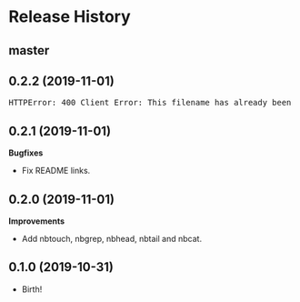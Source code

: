 Release History
===============

master
------

0.2.2 (2019-11-01)
------------------

<pre>
HTTPError: 400 Client Error: This filename has already been used, use a different version. See https://pypi.org/help/#file-name-reuse for url: https://upload.pypi.org/legacy/
</pre>

0.2.1 (2019-11-01)
------------------

**Bugfixes**

* Fix README links.

0.2.0 (2019-11-01)
------------------

**Improvements**

* Add nbtouch, nbgrep, nbhead, nbtail and nbcat.

0.1.0 (2019-10-31)
------------------

* Birth!
